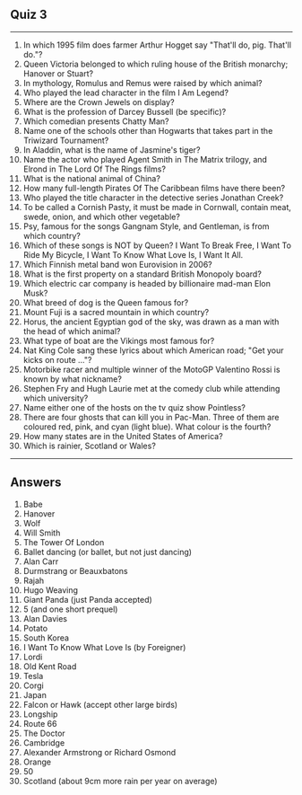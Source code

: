 ## Quiz 3
------------------

1. In which 1995 film does farmer Arthur Hogget say "That'll do, pig. That'll do."?
2. Queen Victoria belonged to which ruling house of the British monarchy; Hanover or Stuart?
3. In mythology, Romulus and Remus were raised by which animal?
4. Who played the lead character in the film I Am Legend?
5. Where are the Crown Jewels on display?
6. What is the profession of Darcey Bussell (be specific)?
7. Which comedian presents Chatty Man?
8. Name one of the schools other than Hogwarts that takes part in the Triwizard Tournament?
9. In Aladdin, what is the name of Jasmine's tiger?
10. Name the actor who played Agent Smith in The Matrix trilogy, and Elrond in The Lord Of The Rings films?
11. What is the national animal of China?
12. How many full-length Pirates Of The Caribbean films have there been?
13. Who played the title character in the detective series Jonathan Creek?
14. To be called a Cornish Pasty, it must be made in Cornwall, contain meat, swede, onion, and which other vegetable?
15. Psy, famous for the songs Gangnam Style, and Gentleman, is from which country?
16. Which of these songs is NOT by Queen? I Want To Break Free, I Want To Ride My Bicycle, I Want To Know What Love Is, I Want It All.
17. Which Finnish metal band won Eurovision in 2006?
18. What is the first property on a standard British Monopoly board?
19. Which electric car company is headed by billionaire mad-man Elon Musk?
20. What breed of dog is the Queen famous for?
21. Mount Fuji is a sacred mountain in which country?
22. Horus, the ancient Egyptian god of the sky, was drawn as a man with the head of which animal?
23. What type of boat are the Vikings most famous for?
24. Nat King Cole sang these lyrics about which American road; "Get your kicks on route ..."?
25. Motorbike racer and multiple winner of the MotoGP Valentino Rossi is known by what nickname?
26. Stephen Fry and Hugh Laurie met at the comedy club while attending which university?
27. Name either one of the hosts on the tv quiz show Pointless?
28. There are four ghosts that can kill you in Pac-Man. Three of them are coloured red, pink, and cyan (light blue). What colour is the fourth?
29. How many states are in the United States of America?
30. Which is rainier, Scotland or Wales?

------------------

## Answers

1. Babe
2. Hanover
3. Wolf
4. Will Smith
5. The Tower Of London
6. Ballet dancing (or ballet, but not just dancing)
7. Alan Carr
8. Durmstrang or Beauxbatons
9. Rajah
10. Hugo Weaving
11. Giant Panda (just Panda accepted)
12. 5 (and one short prequel)
13. Alan Davies
14. Potato
15. South Korea
16. I Want To Know What Love Is (by Foreigner)
17. Lordi
18. Old Kent Road
19. Tesla
20. Corgi
21. Japan
22. Falcon or Hawk (accept other large birds)
23. Longship
24. Route 66
25. The Doctor
26. Cambridge
27. Alexander Armstrong or Richard Osmond
28. Orange
29. 50
30. Scotland (about 9cm more rain per year on average)
